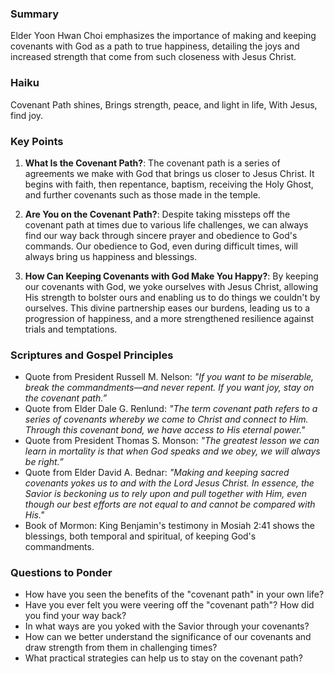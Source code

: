 ### Summary

Elder Yoon Hwan Choi emphasizes the importance of making and keeping covenants with God as a path to true happiness, detailing the joys and increased strength that come from such closeness with Jesus Christ.

### Haiku

Covenant Path shines,
Brings strength, peace, and light in life,
With Jesus, find joy.

### Key Points

1. **What Is the Covenant Path?**: The covenant path is a series of agreements we make with God that brings us closer to Jesus Christ. It begins with faith, then repentance, baptism, receiving the Holy Ghost, and further covenants such as those made in the temple.

2. **Are You on the Covenant Path?**: Despite taking missteps off the covenant path at times due to various life challenges, we can always find our way back through sincere prayer and obedience to God's commands. Our obedience to God, even during difficult times, will always bring us happiness and blessings.

3. **How Can Keeping Covenants with God Make You Happy?**: By keeping our covenants with God, we yoke ourselves with Jesus Christ, allowing His strength to bolster ours and enabling us to do things we couldn't by ourselves. This divine partnership eases our burdens, leading us to a progression of happiness, and a more strengthened resilience against trials and temptations.

### Scriptures and Gospel Principles

- Quote from President Russell M. Nelson: *"If you want to be miserable, break the commandments—and never repent. If you want joy, stay on the covenant path.”*
- Quote from Elder Dale G. Renlund: *"The term *covenant path* refers to a series of covenants whereby we come to Christ and connect to Him. Through this covenant bond, we have access to His eternal power."*
- Quote from President Thomas S. Monson: *"The greatest lesson we can learn in mortality is that when God speaks and we obey, we will always be right.”*
- Quote from Elder David A. Bednar: *"Making and keeping sacred covenants yokes us to and with the Lord Jesus Christ. In essence, the Savior is beckoning us to rely upon and pull together with Him, even though our best efforts are not equal to and cannot be compared with His."*
- Book of Mormon: King Benjamin's testimony in Mosiah 2:41 shows the blessings, both temporal and spiritual, of keeping God's commandments.

### Questions to Ponder

- How have you seen the benefits of the "covenant path" in your own life?
- Have you ever felt you were veering off the "covenant path"? How did you find your way back?
- In what ways are you yoked with the Savior through your covenants?
- How can we better understand the significance of our covenants and draw strength from them in challenging times?
- What practical strategies can help us to stay on the covenant path?
